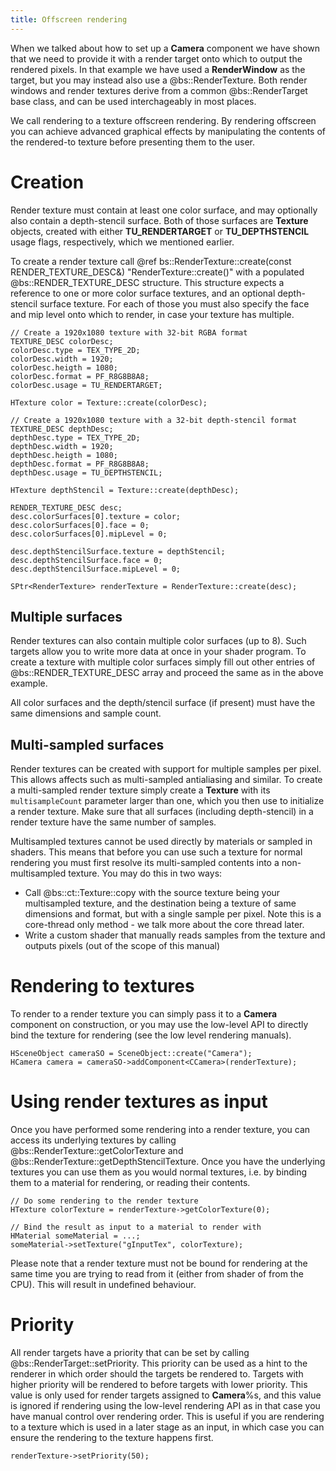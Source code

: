 ```yaml
---
title: Offscreen rendering
---
```


When we talked about how to set up a **Camera** component we have shown that we need to provide it with a render target onto which to output the rendered pixels. In that example we have used a **RenderWindow** as the target, but you may instead also use a @bs::RenderTexture. Both render windows and render textures derive from a common @bs::RenderTarget base class, and can be used interchageably in most places. 

We call rendering to a texture offscreen rendering. By rendering offscreen you can achieve advanced graphical effects by manipulating the contents of the rendered-to texture before presenting them to the user. 

# Creation
Render texture must contain at least one color surface, and may optionally also contain a depth-stencil surface. Both of those surfaces are **Texture** objects, created with either **TU_RENDERTARGET** or **TU_DEPTHSTENCIL** usage flags, respectively, which we mentioned earlier. 

To create a render texture call @ref bs::RenderTexture::create(const RENDER_TEXTURE_DESC&) "RenderTexture::create()" with a populated @bs::RENDER_TEXTURE_DESC structure. This structure expects a reference to one or more color surface textures, and an optional depth-stencil surface texture. For each of those you must also specify the face and mip level onto which to render, in case your texture has multiple.

~~~~~~~~~~~~~{.cpp}
// Create a 1920x1080 texture with 32-bit RGBA format
TEXTURE_DESC colorDesc;
colorDesc.type = TEX_TYPE_2D;
colorDesc.width = 1920;
colorDesc.heigth = 1080;
colorDesc.format = PF_R8G8B8A8;
colorDesc.usage = TU_RENDERTARGET;

HTexture color = Texture::create(colorDesc);

// Create a 1920x1080 texture with a 32-bit depth-stencil format
TEXTURE_DESC depthDesc;
depthDesc.type = TEX_TYPE_2D;
depthDesc.width = 1920;
depthDesc.heigth = 1080;
depthDesc.format = PF_R8G8B8A8;
depthDesc.usage = TU_DEPTHSTENCIL;

HTexture depthStencil = Texture::create(depthDesc);

RENDER_TEXTURE_DESC desc;
desc.colorSurfaces[0].texture = color;
desc.colorSurfaces[0].face = 0;
desc.colorSurfaces[0].mipLevel = 0;

desc.depthStencilSurface.texture = depthStencil;
desc.depthStencilSurface.face = 0;
desc.depthStencilSurface.mipLevel = 0;

SPtr<RenderTexture> renderTexture = RenderTexture::create(desc);
~~~~~~~~~~~~~

## Multiple surfaces
Render textures can also contain multiple color surfaces (up to 8). Such targets allow you to write more data at once in your shader program. To create a texture with multiple color surfaces simply fill out other entries of @bs::RENDER_TEXTURE_DESC array and proceed the same as in the above example.

All color surfaces and the depth/stencil surface (if present) must have the same dimensions and sample count.

## Multi-sampled surfaces
Render textures can be created with support for multiple samples per pixel. This allows affects such as multi-sampled antialiasing and similar. To create a multi-sampled render texture simply create a **Texture** with its `multisampleCount` parameter larger than one, which you then use to initialize a render texture. Make sure that all surfaces (including depth-stencil) in a render texture have the same number of samples.

Multisampled textures cannot be used directly by materials or sampled in shaders. This means that before you can use such a texture for normal rendering you must first resolve its multi-sampled contents into a non-multisampled texture. You may do this in two ways:
 - Call @bs::ct::Texture::copy with the source texture being your multisampled texture, and the destination being a texture of same dimensions and format, but with a single sample per pixel. Note this is a core-thread only method - we talk more about the core thread later.
 - Write a custom shader that manually reads samples from the texture and outputs pixels (out of the scope of this manual)

# Rendering to textures
To render to a render texture you can simply pass it to a **Camera** component on construction, or you may use the low-level API to directly bind the texture for rendering (see the low level rendering manuals).

~~~~~~~~~~~~~{.cpp}
HSceneObject cameraSO = SceneObject::create("Camera");
HCamera camera = cameraSO->addComponent<CCamera>(renderTexture);
~~~~~~~~~~~~~

# Using render textures as input
Once you have performed some rendering into a render texture, you can access its underlying textures by calling @bs::RenderTexture::getColorTexture and @bs::RenderTexture::getDepthStencilTexture. Once you have the underlying textures you can use them as you would normal textures, i.e. by binding them to a material for rendering, or reading their contents.

~~~~~~~~~~~~~{.cpp}
// Do some rendering to the render texture
HTexture colorTexture = renderTexture->getColorTexture(0);

// Bind the result as input to a material to render with
HMaterial someMaterial = ...;
someMaterial->setTexture("gInputTex", colorTexture);
~~~~~~~~~~~~~

Please note that a render texture must not be bound for rendering at the same time you are trying to read from it (either from shader of from the CPU). This will result in undefined behaviour.

# Priority
All render targets have a priority that can be set by calling @bs::RenderTarget::setPriority. This priority can be used as a hint to the renderer in which order should the targets be rendered to. Targets with higher priority will be rendered to before targets with lower priority. This value is only used for render targets assigned to **Camera**%s, and this value is ignored if rendering using the low-level rendering API as in that case you have manual control over rendering order. This is useful if you are rendering to a texture which is used in a later stage as an input, in which case you can ensure the rendering to the texture happens first.

~~~~~~~~~~~~~{.cpp}
renderTexture->setPriority(50);
~~~~~~~~~~~~~
